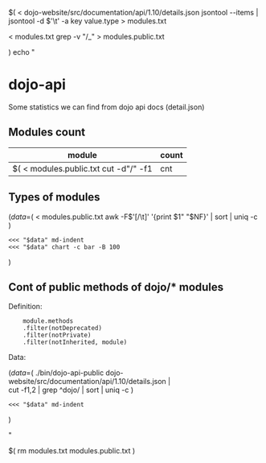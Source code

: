 
$(
< dojo-website/src/documentation/api/1.10/details.json jsontool --items |\
	jsontool -d $'\t' -a key value.type > modules.txt

< modules.txt grep -v "/_" > modules.public.txt 

)
echo "
# dojo-api 

Some statistics we can find from dojo api docs (detail.json)

## Modules count

| module | count |
|--------|-------| 
$( < modules.public.txt cut -d"/" -f1 | cnt | clmn-swap | trim | md-table " ")

## Types of modules
$(
	data=$(
		< modules.public.txt awk -F$'[/\t]' '{print $1" "$NF}' | sort | uniq -c
	)

	<<< "$data" md-indent
	<<< "$data" chart -c bar -B 100
)

## Cont of public methods of dojo/* modules

Definition:

        module.methods
        .filter(notDeprecated)
        .filter(notPrivate)
        .filter(notInherited, module) 

Data: 

$(
	data=$(
		./bin/dojo-api-public dojo-website/src/documentation/api/1.10/details.json |\
			cut -f1,2 | grep ^dojo/ | sort | uniq -c
	)
	
	<<< "$data" md-indent
)


"

$(
rm modules.txt modules.public.txt
)